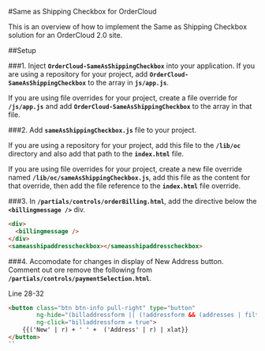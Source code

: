 #Same as Shipping Checkbox for OrderCloud

This is an overview of how to implement the Same as Shipping Checkbox solution for an OrderCloud 2.0 site. 


##Setup

###1. Inject **`OrderCloud-SameAsShippingCheckbox`** into your application.
If you are using a repository for your project, add **`OrderCloud-SameAsShippingCheckbox`** to the array in **`js/app.js`**.

If you are using file overrides for your project, create a file override for **`/js/app.js`** and add **`OrderCloud-SameAsShippingCheckbox`** to the array in that file.
    
###2. Add **`sameAsShippingCheckbox.js`** file to your project.

If you are using a repository for your project, add this file to the **`/lib/oc`** directory and also add that path to the **`index.html`** file.

If you are using file overrides for your project, create a new file override named **`/lib/oc/sameAsShippingCheckbox.js`**, 
add this file as the content for that override, then add the file reference to the **`index.html`** file override.


###3. In **`/partials/controls/orderBilling.html`**, add the directive below the **`<billingmessage />`** div. 

```html
<div>
  <billingmessage />
</div>
<sameasshipaddresscheckbox></sameasshipaddresscheckbox>
```

###4. Accomodate for changes in display of New Address button.
Comment out ore remove the following from **`/partials/controls/paymentSelection.html`**.

Line 28-32
```html
<button class="btn btn-info pull-right" type="button"
        ng-hide="(billaddressform || (!addressform && (addresses | filter:{IsBilling:true}).length == 0) || !user.Permissions.contains('CreateBillToAddress'))"
        ng-click="billaddressform = true">
    {{('New' | r) + ' ' +  ('Address' | r) | xlat}}
</button>
``
